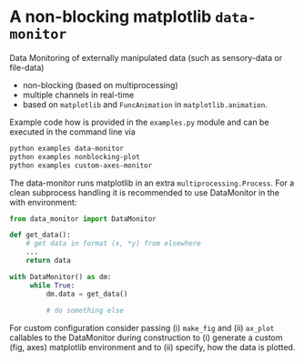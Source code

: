 # A non-blocking matplotlib `data-monitor`
Data Monitoring of externally manipulated data (such as sensory-data or file-data)
- non-blocking (based on multiprocessing)
- multiple channels in real-time 
- based on `matplotlib` and `FuncAnimation` in `matplotlib.animation`.

Example code how is provided in the `examples.py` module and can be executed in the command line via
```bash
python examples data-monitor
python examples nonblocking-plot
python examples custom-axes-monitor
```

The data-monitor runs matplotlib in an extra `multiprocessing.Process`.
For a clean subprocess handling it is recommended to use DataMonitor in the with environment:

```python
from data_monitor import DataMonitor

def get_data():
    # get data in format (x, *y) from elsewhere
    ...
    return data

with DataMonitor() as dm:
     while True:
         dm.data = get_data()
         
         # do something else
```

For custom configuration consider passing
(i) `make_fig` and
(ii) `ax_plot`
callables to the DataMonitor during construction to
(i) generate a custom (fig, axes) matplotlib environment and to
(ii) specify, how the data is plotted.
